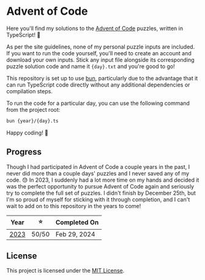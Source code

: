 # Advent of Code

Here you'll find my solutions to the [Advent of Code](https://adventofcode.com/) puzzles,
written in TypeScript! 💙

As per the site guidelines, none of my personal puzzle inputs are included. If you want to
run the code yourself, you'll need to create an account and download your own inputs.
Stick any input file alongside its corresponding puzzle solution code and name it
`{day}.txt` and you're good to go!

This repository is set up to use [bun](https://bun.sh/), particularly due to the advantage
that it can run TypeScript code directly without any additional dependencies or
compilation steps.

To run the code for a particular day, you can use the following command from the project root:

```sh
bun {year}/{day}.ts
```

Happy coding! 🎉

## Progress

Though I had participated in Advent of Code a couple years in the past, I never did more
than a couple days' puzzles and I never saved any of my code. 😓 In 2023, I suddenly had a
lot more time on my hands and decided it was the perfect opportunity to pursue Advent of
Code again and seriously try to complete the full set of puzzles. I didn't finish by
December 25th, but I'm so proud of myself for sticking with it through completion, and I
can't wait to add on to this repository in the years to come!

| Year | ⭐ | Completed On |
|:----:|:--:| ------------ |
| [2023](./2023) | 50/50 | Feb 29, 2024 |

## License

This project is licensed under the [MIT License](https://en.wikipedia.org/wiki/MIT_License).